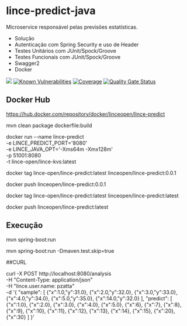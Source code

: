 # lince-predict-java
Microservice responsável pelas previsões estatísticas.

* Solução
* Autenticação com Spring Security e uso de Header
* Testes Unitários com JUnit/Spock/Groove
* Testes Funcionais com JUnit/Spock/Groove
* Swagger2
* Docker

![](https://github.com/lince-open/lince-predict-java/workflows/Java%20CI/badge.svg)
[![Known Vulnerabilities](https://snyk.io/test/github/lince-open/lince-predict-java/badge.svg)](https://snyk.io/test/github/pedrozatta/lince-predict-java)
[![Coverage](https://sonarcloud.io/api/project_badges/measure?project=lince-open_lince-predict-java&metric=coverage)](https://sonarcloud.io/dashboard?id=lince-open_lince-predict-java)
[![Quality Gate Status](https://sonarcloud.io/api/project_badges/measure?project=lince-open_lince-predict-java&metric=alert_status)](https://sonarcloud.io/dashboard?id=lince-open_lince-predict-java)

## Docker Hub

https://hub.docker.com/repository/docker/linceopen/lince-predict

mvn clean package dockerfile:build

docker run --name lince-predict \
-e LINCE_PREDICT_PORT='8080' \
-e LINCE_JAVA_OPT='-Xms64m -Xmx128m' \
-p 51001:8080 \
-t lince-open/lince-kvs:latest

docker tag lince-open/lince-predict:latest linceopen/lince-predict:0.0.1

docker push linceopen/lince-predict:0.0.1

docker tag lince-open/lince-predict:latest linceopen/lince-predict:latest

docker push linceopen/lince-predict:latest

## Execução
mvn spring-boot:run

mvn spring-boot:run -Dmaven.test.skip=true

##CURL

curl -X POST http://localhost:8080/analysis \
-H "Content-Type: application/json" \
-H "lince.user.name: pzatta" \
-d '{ 
    	"sample": [
    		{"x":1.0,"y":31.0},
    		{"x":2.0,"y":32.0},
    		{"x":3.0,"y":33.0},
    		{"x":4.0,"y":34.0},
    		{"x":5.0,"y":35.0},
    		{"x":14.0,"y":32.0}
    	],
    	"predict": [
    		{"x":1.0},
    		{"x":2.0},
    		{"x":3.0},
    		{"x":4.0},
    		{"x":5.0},
    		{"x":6},
    		{"x":7},
    		{"x":8},
    		{"x":9},
    		{"x":10},
    		{"x":11},
    		{"x":12},
    		{"x":13},
    		{"x":14},
    		{"x":15},
    		{"x":20},
    		{"x":30}
    	]
    }'

